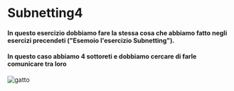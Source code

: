 # Subnetting4

#### In questo esercizio dobbiamo fare la stessa cosa che abbiamo fatto negli esercizi precendeti ("Esemoio l'esercizio Subnetting").
#### In questo caso abbiamo 4 sottoreti e dobbiamo cercare di farle comunicare tra loro

![gatto](/immagini_markdown/gatto.png)
